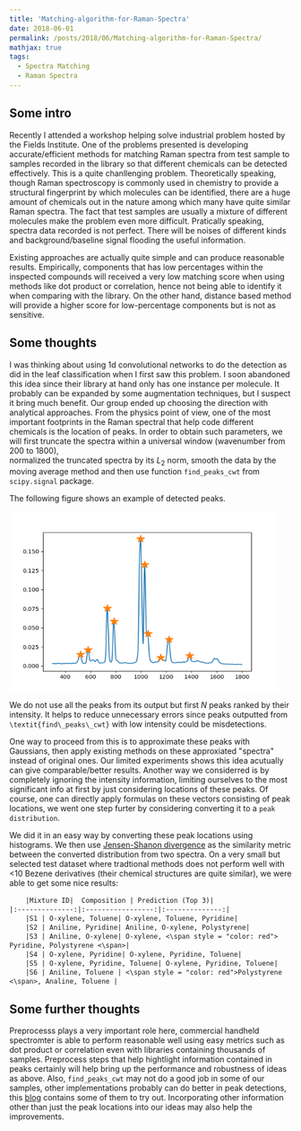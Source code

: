 ```yaml
---
title: 'Matching-algorithm-for-Raman-Spectra'
date: 2018-06-01
permalink: /posts/2018/06/Matching-algorithm-for-Raman-Spectra/
mathjax: true
tags:
  - Spectra Matching
  - Raman Spectra
---
```

## Some intro
Recently I attended a workshop helping solve industrial problem hosted by the Fields Institute. One of the problems presented is developing 
accurate/efficient methods for matching Raman spectra from test sample to samples recorded in the library so that different chemicals can be
detected effectively. This is a quite chanllenging problem. Theoretically speaking, 
though Raman spectroscopy is commonly used in chemistry to provide a structural fingerprint by which molecules can be identified, there 
are a huge amount of chemicals out in the nature among which many have quite similar Raman spectra. The fact that test samples are usually a 
mixture of different molecules make the problem even more difficult. Pratically speaking, spectra data recorded is not perfect. There will be 
noises of different kinds and background/baseline signal flooding the useful information.

Existing approaches are actually quite simple and can produce reasonable results. Empirically, components that has low percentages within the 
inspected compounds will received a very low matching score when using methods like dot product or correlation, hence not being able to 
identify it when comparing with the library. On the other hand, distance based method will provide a higher score for 
low-percentage components but is not as sensitive. 

## Some thoughts
I was thinking about using 1d convolutional networks to do the 
detection as did in the leaf classification when I first saw this problem. I soon
abandoned this idea since their library at hand only has one instance per molecule. It probably can be expanded by some augmentation techniques,
but I suspect it bring much benefit. Our group ended up choosing the direction with analytical approaches. From the physics point of view, 
one of the most important footprints in the Raman spectral that help code different chemicals is the location of peaks. 
In order to obtain such parameters, we will first truncate the spectra within a universal window (wavenumber from 200 to 1800),  
normalized the truncated spectra by its $L_2$ norm, smooth the data by the moving average method and then use function 
`find_peaks_cwt` from `scipy.signal` package. 

The following figure shows an example of detected peaks.

<img src = '/images/Peak_Detection.png' height="320" width="480">

We do not use all the peaks from its output but first $N$ peaks ranked by their intensity. 
It helps to reduce unnecessary errors since peaks outputted from `\textit{find\_peaks\_cwt}` with low intensity could be misdetections.

One way to proceed from this is to approximate these peaks with Gaussians, then apply existing methods on these approxiated "spectra" instead of
original ones. Our limited experiments shows this idea acutually can give comparable/better results. Another way we considerred is by completely
ignoring the intensity information, limiting ourselves to the most significant info at first by just considering locations of these peaks. Of course,
one can directly apply formulas on these vectors consisting of peak locations, we went one step furter by considering converting it to a `peak distribution`.

We did it in an easy way by converting these peak locations using histograms. We then use [Jensen-Shanon divergence](https://en.wikipedia.org/wiki/Jensen%E2%80%93Shannon_divergence)
as the similarity metric between the converted distribution from two spectra.  On a very small but selected test dataset where tradtional methods
does not perform well with <10 Bezene derivatives (their chemical structures are quite similar), we were able to get some nice results: 

		|Mixture ID|  Composition | Prediction (Top 3)|
    |:--------------:|:-----------------:|:--------------:| 
		|S1 | O-xylene, Toluene| O-xylene, Toluene, Pyridine|
		|S2 | Aniline, Pyridine| Aniline, O-xylene, Polystyrene|
		|S3 | Aniline, O-xylene| O-xylene, <\span style = "color: red"> Pyridine, Polystyrene <\span>|
		|S4 | O-xylene, Pyridine| O-xylene, Pyridine, Toluene|
		|S5 | O-xylene, Pyridine, Toluene| O-xylene, Pyridine, Toluene|
		|S6 | Aniline, Toluene | <\span style = "color: red">Polystyrene <\span>, Analine, Toluene |

## Some further thoughts
Preprocesss plays a very important role here, commercial handheld spectromter is able to perform reasonable well using easy metrics such as dot
product or correlation even with libraries containing thousands of samples. Preprocess steps that help hightlight information contained in peaks
certainly will help bring up the performance and robustness of ideas as above. Also, `find_peaks_cwt` may not do a good job in some of our samples,
other implementations probably can do better in peak detections, this [blog](https://blog.ytotech.com/2015/11/01/findpeaks-in-python/) contains some
of them to try out. Incorporating other information other than just the peak locations into our ideas may also help the improvements.


